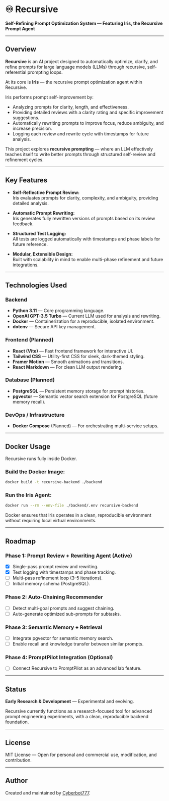 # ♾️ Recursive

**Self-Refining Prompt Optimization System — Featuring Iris, the Recursive Prompt Agent**

---

## Overview

**Recursive** is an AI project designed to automatically optimize, clarify, and refine prompts for large language models (LLMs) through recursive, self-referential prompting loops.

At its core is **Iris** — the recursive prompt optimization agent within Recursive.

Iris performs prompt self-improvement by:
- Analyzing prompts for clarity, length, and effectiveness.
- Providing detailed reviews with a clarity rating and specific improvement suggestions.
- Automatically rewriting prompts to improve focus, reduce ambiguity, and increase precision.
- Logging each review and rewrite cycle with timestamps for future analysis.

This project explores **recursive prompting** — where an LLM effectively teaches itself to write better prompts through structured self-review and refinement cycles.

---

## Key Features

- **Self-Reflective Prompt Review:**  
  Iris evaluates prompts for clarity, complexity, and ambiguity, providing detailed analysis.

- **Automatic Prompt Rewriting:**  
  Iris generates fully rewritten versions of prompts based on its review feedback.

- **Structured Test Logging:**  
  All tests are logged automatically with timestamps and phase labels for future reference.

- **Modular, Extensible Design:**  
  Built with scalability in mind to enable multi-phase refinement and future integrations.

---

## Technologies Used

### Backend
- **Python 3.11** — Core programming language.
- **OpenAI GPT-3.5 Turbo** — Current LLM used for analysis and rewriting.
- **Docker** — Containerization for a reproducible, isolated environment.
- **dotenv** — Secure API key management.

### Frontend (Planned)
- **React (Vite)** — Fast frontend framework for interactive UI.
- **Tailwind CSS** — Utility-first CSS for sleek, dark-themed styling.
- **Framer Motion** — Smooth animations and transitions.
- **React Markdown** — For clean LLM output rendering.

### Database (Planned)
- **PostgreSQL** — Persistent memory storage for prompt histories.
- **pgvector** — Semantic vector search extension for PostgreSQL (future memory recall).

### DevOps / Infrastructure
- **Docker Compose** (Planned) — For orchestrating multi-service setups.

---

## Docker Usage

Recursive runs fully inside Docker.

### Build the Docker Image:
```bash
docker build -t recursive-backend ./backend
```

### Run the Iris Agent:
```bash
docker run --rm --env-file ./backend/.env recursive-backend
```

Docker ensures that Iris operates in a clean, reproducible environment without requiring local virtual environments.

---

## Roadmap

### **Phase 1:** Prompt Review + Rewriting Agent (Active)
- [x] Single-pass prompt review and rewriting.
- [x] Test logging with timestamps and phase tracking.
- [ ] Multi-pass refinement loop (3–5 iterations).
- [ ] Initial memory schema (PostgreSQL).

### **Phase 2:** Auto-Chaining Recommender
- [ ] Detect multi-goal prompts and suggest chaining.
- [ ] Auto-generate optimized sub-prompts for subtasks.

### **Phase 3:** Semantic Memory + Retrieval
- [ ] Integrate pgvector for semantic memory search.
- [ ] Enable recall and knowledge transfer between similar prompts.

### **Phase 4:** PromptPilot Integration (Optional)
- [ ] Connect Recursive to PromptPilot as an advanced lab feature.

---

## Status

**Early Research & Development** — Experimental and evolving.

Recursive currently functions as a research-focused tool for advanced prompt engineering experiments, with a clean, reproducible backend foundation.

---

## License

MIT License — Open for personal and commercial use, modification, and contribution.

---

## Author

Created and maintained by [Cyberbot777](https://github.com/Cyberbot777).
